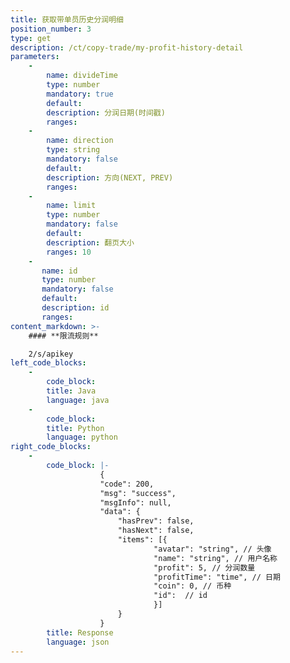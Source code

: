 ```yaml
---
title: 获取带单员历史分润明细
position_number: 3
type: get
description: /ct/copy-trade/my-profit-history-detail
parameters:
    -
        name: divideTime
        type: number
        mandatory: true
        default:
        description: 分润日期(时间戳)
        ranges:
    -
        name: direction
        type: string
        mandatory: false
        default:
        description: 方向(NEXT, PREV)
        ranges:
    -
        name: limit
        type: number
        mandatory: false
        default:
        description: 翻页大小
        ranges: 10
    -
       name: id
       type: number
       mandatory: false
       default:
       description: id
       ranges:
content_markdown: >-
    #### **限流规则**

    2/s/apikey
left_code_blocks:
    -
        code_block:
        title: Java
        language: java
    -
        code_block:
        title: Python
        language: python
right_code_blocks:
    -
        code_block: |-
                    {
                    "code": 200,
                    "msg": "success",
                    "msgInfo": null,
                    "data": {
                        "hasPrev": false,
                        "hasNext": false,
                        "items": [{
                                "avatar": "string", // 头像
                                "name": "string", // 用户名称
                                "profit": 5, // 分润数量
                                "profitTime": "time", // 日期
                                "coin": 0, // 币种
                                "id":  // id
                                }]
                        }
                    }
        title: Response
        language: json
---
```

